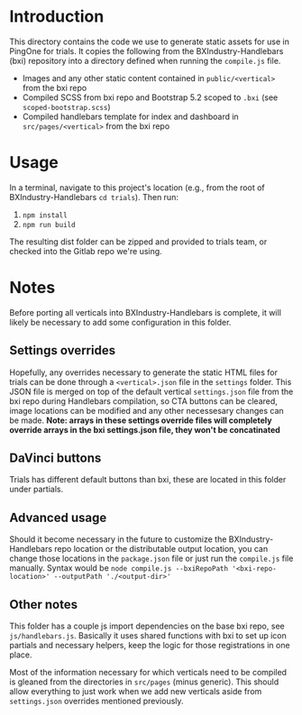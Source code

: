 # Introduction

This directory contains the code we use to generate static assets for use in PingOne for trials. It copies the following from the BXIndustry-Handlebars (bxi) repository into a directory defined when running the `compile.js` file.

- Images and any other static content contained in `public/<vertical>` from the bxi repo
- Compiled SCSS from bxi repo and Bootstrap 5.2 scoped to `.bxi` (see `scoped-bootstrap.scss`)
- Compiled handlebars template for index and dashboard in `src/pages/<vertical>` from the bxi repo

# Usage

In a terminal, navigate to this project's location (e.g., from the root of BXIndustry-Handlebars `cd trials`). Then run:
1. `npm install`
2. `npm run build`

The resulting dist folder can be zipped and provided to trials team, or checked into the Gitlab repo we're using.

# Notes

Before porting all verticals into BXIndustry-Handlebars is complete, it will likely be necessary to add some configuration in this folder. 

## Settings overrides

Hopefully, any overrides necessary to generate the static HTML files for trials can be done through a `<vertical>.json` file in the `settings` folder. This JSON file is merged on top of the default vertical `settings.json` file from the bxi repo during Handlebars compilation, so CTA buttons can be cleared, image locations can be modified and any other necessesary changes can be made. **Note: arrays in these settings override files will completely override arrays in the bxi settings.json file, they won't be concatinated**

## DaVinci buttons

Trials has different default buttons than bxi, these are located in this folder under partials.

## Advanced usage

Should it become necessary in the future to customize the BXIndustry-Handlebars repo location or the distributable output location, you can change those locations in the `package.json` file or just run the `compile.js` file manually. Syntax would be `node compile.js --bxiRepoPath '<bxi-repo-location>' --outputPath './<output-dir>'`

## Other notes

This folder has a couple js import dependencies on the base bxi repo, see `js/handlebars.js`. Basically it uses shared functions with bxi to set up icon partials and necessary helpers, keep the logic for those registrations in one place.

Most of the information necessary for which verticals need to be compiled is gleaned from the directories in `src/pages` (minus generic). This should allow everything to just work when we add new verticals aside from `settings.json` overrides mentioned previously.